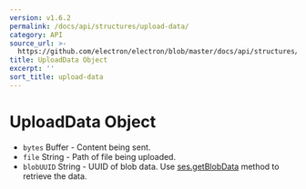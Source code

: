 ```yaml
---
version: v1.6.2
permalink: /docs/api/structures/upload-data/
category: API
source_url: >-
  https://github.com/electron/electron/blob/master/docs/api/structures/upload-data.md
title: UploadData Object
excerpt: ''
sort_title: upload-data
---
```

# UploadData Object

*   `bytes` Buffer - Content being sent.
*   `file` String - Path of file being uploaded.
*   `blobUUID` String - UUID of blob data. Use [ses.getBlobData]({{site.baseurl}}/docs/api/session#sesgetblobdataidentifier-callback) method to retrieve the data.
